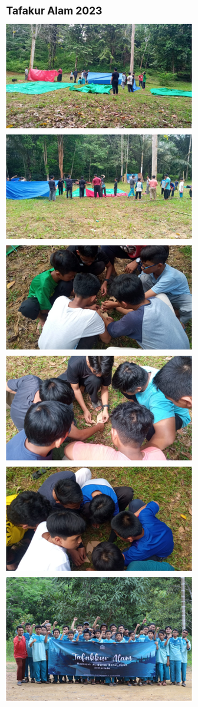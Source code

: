 # Tafakur Alam 2023

![](../aset/tafakur-alam/mendirikan-tenda.jpeg)

![](../aset/tafakur-alam/mendirikan-tenda-2.jpeg)

![](../aset/tafakur-alam/puzzle.jpeg)

![](../aset/tafakur-alam/puzzle-2.jpeg)

![](../aset/tafakur-alam/puzzle-3.jpeg)

![](../aset/tafakur-alam/putra.jpeg)
